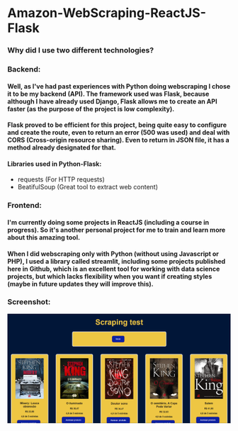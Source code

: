 # Amazon-WebScraping-ReactJS-Flask

### Why did I use two different technologies?

### Backend:

#### Well, as I've had past experiences with Python doing webscraping I chose it to be my backend (API). The framework used was Flask, because although I have already used Django, Flask allows me to create an API faster (as the purpose of the project is low complexity).

#### Flask proved to be efficient for this project, being quite easy to configure and create the route, even to return an error (500 was used) and deal with CORS (Cross-origin resource sharing). Even to return in JSON file, it has a method already designated for that.

#### Libraries used in Python-Flask:

- requests (For HTTP requests)
- BeatifulSoup (Great tool to extract web content)

### Frontend:

#### I'm currently doing some projects in ReactJS (including a course in progress). So it's another personal project for me to train and learn more about this amazing tool.

#### When I did webscraping only with Python (without using Javascript or PHP), I used a library called streamlit, including some projects published here in Github, which is an excellent tool for working with data science projects, but which lacks flexibility when you want if creating styles (maybe in future updates they will improve this).


### Screenshot:

![project](./print.png)

